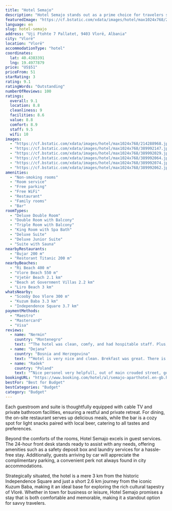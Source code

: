 ```yaml
---
title: "Hotel Semajo"
description: "Hotel Semajo stands out as a prime choice for travelers seeking both comfort and convenience in the heart of Vlorë."
featuredImage: "https://cf.bstatic.com/xdata/images/hotel/max1024x768/214288968.jpg?k=95bb945d20b76e5b191b75d8fcf0df27d477de786bf3a9fbedbc7e487d520945&o=&hp=1"
language: en
slug: hotel-semajo
address: "Uji Ftohte 7 Pallatet, 9403 Vlorë, Albania"
city: "Vlorë"
location: "Vlorë"
accommodationType: "hotel"
coordinates:
  lat: 40.4383391
  lng: 19.4977879
price: "US$51"
priceFrom: 51
starRating: 3
rating: 9.1
ratingWords: "Outstanding"
numberOfReviews: 100
ratings:
  overall: 9.1
  location: 8.8
  cleanliness: 9
  facilities: 8.6
  value: 8.8
  comfort: 8.9
  staff: 9.5
  wifi: 10
images:
  - "https://cf.bstatic.com/xdata/images/hotel/max1024x768/214288968.jpg?k=95bb945d20b76e5b191b75d8fcf0df27d477de786bf3a9fbedbc7e487d520945&o=&hp=1"
  - "https://cf.bstatic.com/xdata/images/hotel/max1024x768/389992147.jpg?k=d7f09ac2c5b72bf3e3e4e9bcb9e924daf4f6a641923885cf376db3ccea20c421&o=&hp=1"
  - "https://cf.bstatic.com/xdata/images/hotel/max1024x768/389992029.jpg?k=3572cca05be3084fc8bbd97bb4a2a7313d104b299152f1c7c9b03a2b37fe445c&o=&hp=1"
  - "https://cf.bstatic.com/xdata/images/hotel/max1024x768/389992064.jpg?k=f017ae99553ce37a7bb65192c1c180a13b227115eb71e4014f0e85941d0371c7&o=&hp=1"
  - "https://cf.bstatic.com/xdata/images/hotel/max1024x768/389992074.jpg?k=01b77a38efbf17acc79525fbb44f334aa4e7cbebe97012bccb4b8c07c70034ca&o=&hp=1"
  - "https://cf.bstatic.com/xdata/images/hotel/max1024x768/389992062.jpg?k=05e7dfcb4e8df1462238e20a9727866beaf39d3e314439d8fd22831ca1006dda&o=&hp=1"
amenities:
  - "Non-smoking rooms"
  - "Room service"
  - "Free parking"
  - "Free WiFi"
  - "Restaurant"
  - "Family rooms"
  - "Bar"
roomTypes:
  - "Deluxe Double Room"
  - "Double Room with Balcony"
  - "Triple Room with Balcony"
  - "King Room with Spa Bath"
  - "Deluxe Suite"
  - "Deluxe Junior Suite"
  - "Suite with Sauna"
nearbyRestaurants:
  - "Bujar 200 m"
  - "Restorant Titanic 200 m"
nearbyBeaches:
  - "Ri Beach 400 m"
  - "Vlore Beach 550 m"
  - "Vjetër Beach 2.1 km"
  - "Beach at Government Villas 2.2 km"
  - "Liro Beach 3 km"
whatsNearby:
  - "Scooby Doo Vlore 300 m"
  - "Kuzum Baba 3.3 km"
  - "Independence Square 3.7 km"
paymentMethods:
  - "Maestro"
  - "Mastercard"
  - "Visa"
reviews:
  - name: "Nermin"
    country: "Montenegro"
    text: "“The hotel was clean, comfy, and had hospitable staff. Plus, the breakfast was delicious! It's also in a great location, with the beach just a 5-minute walk away and a market nearby.”"
  - name: "Dejana"
    country: "Bosnia and Herzegovina"
    text: "“Hotel is very nice and clean. Brekfast was great. There is a great terrace in the restaurant. Location is excellent, 5 minutes walk to the beach.”"
  - name: "Radek"
    country: "Poland"
    text: "“Nice personel very helpfull, out of main crouded street, good parking- but they have to cut those roses small stratches appear on car”"
bookingURL: "https://www.booking.com/hotel/al/semajo-aparthotel.en-gb.html?aid=8035640"
bestFor: "Best for Budget"
bestCategories: "Budget"
category: "Budget"
---
```


Each guestroom and suite is thoughtfully equipped with cable TV and private bathroom facilities, ensuring a restful and private retreat. For dining, the on-site restaurant serves up delicious meals, while the bar is a cozy spot for light snacks paired with local beer, catering to all tastes and preferences.

Beyond the comforts of the rooms, Hotel Semajo excels in guest services. The 24-hour front desk stands ready to assist with any needs, offering amenities such as a safety deposit box and laundry services for a hassle-free stay. Additionally, guests arriving by car will appreciate the complimentary parking, a convenient perk not always found in city accommodations.

Strategically situated, the hotel is a mere 3 km from the historic Independence Square and just a short 2.6 km journey from the iconic Kuzum Baba, making it an ideal base for exploring the rich cultural tapestry of Vlorë. Whether in town for business or leisure, Hotel Semajo promises a stay that is both comfortable and memorable, making it a standout option for savvy travelers.